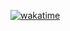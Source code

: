[![wakatime](https://wakatime.com/badge/user/018e2184-f9a2-4dc0-a678-ee0acdc2909c.svg)](https://wakatime.com/@018e2184-f9a2-4dc0-a678-ee0acdc2909c)

<!--
**CongNguyenBa/CongNguyenBa** is a ✨ _special_ ✨ repository because its `README.md` (this file) appears on your GitHub profile.

Here are some ideas to get you started:

- 🔭 I’m currently working on ...
- 🌱 I’m currently learning ...
- 👯 I’m looking to collaborate on ...
- 🤔 I’m looking for help with ...
- 💬 Ask me about ...
- 📫 How to reach me: ...
- 😄 Pronouns: ...
- ⚡ Fun fact: ...
-->

